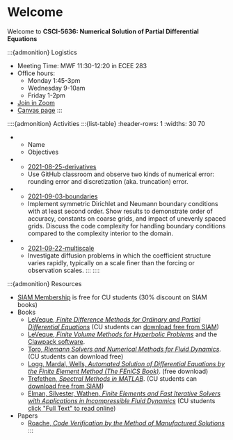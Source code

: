 # Welcome

Welcome to **CSCI-5636: Numerical Solution of Partial Differential Equations**

:::{admonition} Logistics
* Meeting Time: MWF 11:30-12:20 in ECEE 283
* Office hours:
  * Monday 1:45-3pm
  * Wednesday 9-10am
  * Friday 1-2pm
* [Join in Zoom](https://cuboulder.zoom.us/j/92542412498)
* [Canvas page](https://canvas.colorado.edu/courses/77070/pages/numerical-solution-of-partial-differential-equations)
:::

::::{admonition} Activities
:::{list-table}
:header-rows: 1
:widths: 30 70

* - Name
  - Objectives
* - [2021-08-25-derivatives](https://classroom.github.com/a/Y_75hFL8)
  - Use GitHub classroom and observe two kinds of numerical error: rounding error and discretization (aka. truncation) error.
* - [2021-09-03-boundaries](https://classroom.github.com/a/P7lUsxs_)
  - Implement symmetric Dirichlet and Neumann boundary conditions with at least second order. Show results to demonstrate order of accuracy, constants on coarse grids, and impact of unevenly spaced grids. Discuss the code complexity for handling boundary conditions compared to the complexity interior to the domain.
* - [2021-09-22-multiscale](https://classroom.github.com/a/ofGhdd06)
  - Investigate diffusion problems in which the coefficient structure varies rapidly, typically on a scale finer than the forcing or observation scales.
:::
::::

:::{admonition} Resources

* [SIAM Membership](http://www.siam.org/students/memberships.php) is free for CU students (30% discount on SIAM books)
* Books
  * [LeVeque, *Finite Difference Methods for Ordinary and Partial Differential Equations*](https://faculty.washington.edu/rjl/fdmbook/) (CU students can [download free from SIAM](http://epubs.siam.org/doi/book/10.1137/1.9780898717839))
  * [LeVeque, *Finite Volume Methods for Hyperbolic Problems*](https://depts.washington.edu/clawpack/book.html) and the [Clawpack software](http://www.clawpack.org/).
  * [Toro, *Riemann Solvers and Numerical Methods for Fluid Dynamics*](https://link.springer.com/book/10.1007%2Fb79761#toc). (CU students can download free)
  * [Logg, Mardal, Wells, *Automated Solution of Differential Equations by the Finite Element Method (The FEniCS Book)*](https://link.springer.com/book/10.1007%2F978-3-642-23099-8). (free download)
  * [Trefethen, *Spectral Methods in MATLAB*](https://people.maths.ox.ac.uk/trefethen/spectral.html). (CU students can [download free from SIAM](http://epubs.siam.org/doi/book/10.1137/1.9780898719598))
  * [Elman, Silvester, Wathen, *Finite Elements and Fast Iterative Solvers with Applications in Incompressible Fluid Dynamics*](https://doi.org/10.1093/acprof:oso/9780199678792.001.0001) (CU students [click "Full Text" to read online](http://libraries.colorado.edu/record=b7826912~S3))
* Papers
  * [Roache, *Code Verification by the Method of Manufactured Solutions*](https://doi.org/10.1115/1.1436090)
:::
